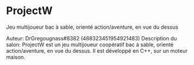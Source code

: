 # ProjectW

Jeu multijoueur bac à sable, orienté action/aventure, en vue du dessus

Auteur: DrGregougnass#8382 (488323451954921483)
Description du salon: ProjectW est un jeu multijoueur coopératif bac à sable, orienté action/aventure, en vue du dessus. Il est développé en C++, sur un moteur maison.